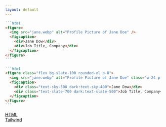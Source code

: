 ```yaml
---
layout: default
---
```


<ChallengeHeader index="1"/>

````md magic-move {at:2}
```html
<figure>
  <img src="jane.webp" alt="Profile Picture of Jane Doe" />
  <figcaption>
    <div>Jane Dow</div>
    <div>Job Title, Company</div>
  </figcaption>
</figure>
```

```html
<figure class="flex bg-slate-100 rounded-xl p-8">
  <img src="jane.webp" alt="Profile Picture of Jane Doe" class="w-24 p-24" />
  <figcaption>
    <div class="text-sky-500 dark:text-sky-400">Jane Dow</div>
    <div class="text-slate-700 dark:text-slate-500">Job Title, Company</div>
  </figcaption>
</figure>
```
````

<div class="flex gap-6 absolute bottom left">
  <div class="flex flex-col items-center gap-2 duration-500" v-click>
    <div class="i-devicon-html5 text-6xl"/>
    <a href="https://developer.mozilla.org/en-US/docs/Web/HTML" target="_blank">
      HTML
    </a>
  </div>
  <div class="flex flex-col items-center gap-2 duration-500" v-click="3">
    <div class="i-devicon-tailwindcss text-6xl"/>
    <a href="https://tailwindcss.com/" target="_blank">
      Tailwind
    </a>
  </div>
</div>

<PageNumber/>
